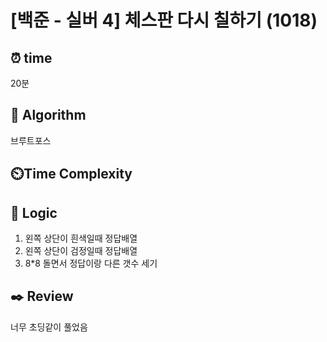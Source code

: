 # [백준 - 실버 4] 체스판 다시 칠하기 (1018)
## ⏰ time
20분

## 📌 Algorithm
브루트포스

## ⏲️Time Complexity

## 📍 Logic
1. 왼쪽 상단이 흰색일때 정답배열
2. 왼쪽 상단이 검정일때 정답배열
3. 8*8 돌면서 정답이랑 다른 갯수 세기

## ✒️ Review
너무 초딩같이 풀었음